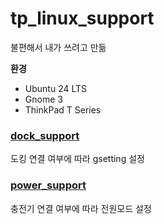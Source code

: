 # tp_linux_support

불편해서 내가 쓰려고 만듦

**환경**
- Ubuntu 24 LTS
- Gnome 3
- ThinkPad T Series

### [dock_support](https://github.com/thinker99k/tp_linux_support/blob/main/dock_support/README.md)
도킹 연결 여부에 따라 gsetting 설정

### [power_support](https://github.com/thinker99k/tp_linux_support/blob/main/power_support/README.md)
충전기 연결 여부에 따라 전원모드 설정
